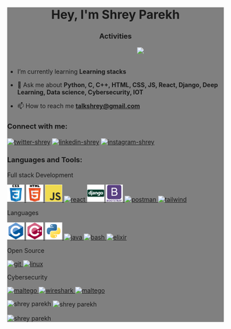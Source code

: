 <!-- <img src="https://img-c.udemycdn.com/redactor/raw/2020-10-10_10-32-20-69d03d986e3001cfb40c457eede13a58.jpg" height=200 width=250> -->
<div style="background-color:grey">
<h1 align="center">Hey, I'm Shrey Parekh</h1>
<h3 align="center">Activities</h3>

<img width=40% align="right" src="https://img-c.udemycdn.com/redactor/raw/2020-10-10_10-32-20-69d03d986e3001cfb40c457eede13a58.jpg">
<br>
<br>
  
- I’m currently learning **Learning stacks**

- 💬 Ask me about **Python, C, C++, HTML, CSS, JS, React, Django, Deep Learning, Data science, Cybersecurity, IOT**

- 📫 How to reach me **talkshrey@gmail.com**

<h3 align="left">Connect with me:</h3>
<p align="left">
<a href="https://twitter.com/Shrey68767170" target="blank"><img align="center" src="https://raw.githubusercontent.com/rahuldkjain/github-profile-readme-generator/master/src/images/icons/Social/twitter.svg" alt="twitter-shrey" height="30" width="40" /></a>
<a href="https://www.linkedin.com/in/shrey-parekh-a16644200/" target="blank"><img align="center" src="https://raw.githubusercontent.com/rahuldkjain/github-profile-readme-generator/master/src/images/icons/Social/linked-in-alt.svg" alt="linkedin-shrey" height="30" width="40" /></a>
<a href="https://www.instagram.com/_shrey003_/" target="blank"><img align="center" src="https://raw.githubusercontent.com/rahuldkjain/github-profile-readme-generator/master/src/images/icons/Social/instagram.svg" alt="instagram-shrey" height="30" width="40" /></a>
  
</p>

<h3 align="left">Languages and Tools:</h3>
<p align="left">  
  <p> Full stack Development </p>
  <p>
    <a href="https://www.w3schools.com/css/" target="_blank"> <img src="https://raw.githubusercontent.com/devicons/devicon/master/icons/css3/css3-original-wordmark.svg" alt="css3" width="40" height="40"/> </a> 
    <a href="https://www.w3.org/html/" target="_blank"> <img src="https://raw.githubusercontent.com/devicons/devicon/master/icons/html5/html5-original-wordmark.svg" alt="html5" width="40" height="40"/> </a>
    <a href="https://developer.mozilla.org/en-US/docs/Web/JavaScript" target="_blank"> <img src="https://raw.githubusercontent.com/devicons/devicon/master/icons/javascript/javascript-original.svg" alt="javascript" width="40" height="40"/> </a>
    <a href="https://reactjs.org/" target="_blank"> <img src="https://cdn.worldvectorlogo.com/logos/react-1.svg" alt="react" width="40" height="40"/> </a>
    <a href="https://www.djangoproject.com/" target="_blank"> <img src="https://raw.githubusercontent.com/devicons/devicon/master/icons/django/django-original.svg" alt="django" width="40" height="40"/> </a> 
  <a href="https://getbootstrap.com" target="_blank"> <img src="https://raw.githubusercontent.com/devicons/devicon/master/icons/bootstrap/bootstrap-plain-wordmark.svg" alt="bootstrap" width="40" height="40"/> </a> 
    <a href="https://postman.com" target="_blank"> <img src="https://www.vectorlogo.zone/logos/getpostman/getpostman-icon.svg" alt="postman" width="40" height="40"/> </a>
    <a href="https://tailwindcss.com/" target="_blank"> <img src="https://www.vectorlogo.zone/logos/tailwindcss/tailwindcss-icon.svg" alt="tailwind" width="40" height="40"/> </a>
  </p>
  <p> Languages </p>
  <p> <a href="https://www.cprogramming.com/" target="_blank"> <img src="https://raw.githubusercontent.com/devicons/devicon/master/icons/c/c-original.svg" alt="c" width="40" height="40"/> </a> 
  <a href="https://www.w3schools.com/cpp/" target="_blank"> <img src="https://raw.githubusercontent.com/devicons/devicon/master/icons/cplusplus/cplusplus-original.svg" alt="cplusplus" width="40" height="40"/> </a>
    <a href="https://www.python.org" target="_blank"> <img src="https://raw.githubusercontent.com/devicons/devicon/master/icons/python/python-original.svg" alt="python" width="40" height="40"/> </a>
    <a href="https://www.java.com/en/" target="_blank"> <img src="https://www.pngfind.com/pngs/m/74-744402_java-logo-png-transparent-svg-vector-freebie-supply.png" alt="java" width="30" height="40"/> </a>
    <a href="https://www.gnu.org/software/bash/" target="_blank"> <img src="https://d33wubrfki0l68.cloudfront.net/a49c5f63d431650c696cfd10cb70c880726281df/c9f07/img/logo.png" alt="bash" width="30" height="40"/> </a>
    <a href="https://elixir-lang.org/" target="_blank"> <img src="https://cdn.icon-icons.com/icons2/2107/PNG/512/file_type_elixir_icon_130623.png" alt="elixir" width="40" height="40"/> </a>
  </p>
  <p> Open Source </p>
  <p>
    <a href="https://git-scm.com/" target="_blank"> <img src="https://www.vectorlogo.zone/logos/git-scm/git-scm-icon.svg" alt="git" width="40" height="40"/> </a>
    <a href="https://www.linux.org/" target="_blank"> <img src="https://upload.wikimedia.org/wikipedia/commons/d/dd/Linux_logo.jpg" alt="linux" width="30" height="40"/> </a>
  </p>
  
  <p> Cybersecurity </p>
  <p>
    <a href="https://www.maltego.com/" target="_blank"> <img src="https://taiwebs.com/upload/icons/maltego100-100.png" alt="maltego" width="40" height="40"/> </a>
    <a href="https://www.wireshark.org/" target="_blank"> <img src="https://cdn.icon-icons.com/icons2/1508/PNG/512/wireshark_104082.png" alt="wireshark" width="40" height="40"/> </a>
    <a href="https://portswigger.net/burp" target="_blank"> <img src="https://i2.wp.com/shareappscrack.com/wp-content/uploads/2021/02/be1f6631-3e12-47da-a6fd-f2e007191fae.png?fit=128%2C92&ssl=1" alt="maltego" width="40" height="40"/> </a>
  </p>

<p><img align="left" src="https://github-readme-stats.vercel.app/api/top-langs?username=talkshrey&show_icons=true&locale=en&layout=compact" alt="shrey parekh" /></p>

<p>&nbsp;<img align="center" src="https://github-readme-stats.vercel.app/api?username=talkshrey&show_icons=true&locale=en" alt="shrey parekh" /></p>

<p><img align="center" src="https://github-readme-streak-stats.herokuapp.com/?user=talkshrey&" alt="shrey parekh" /></p>
</div>
